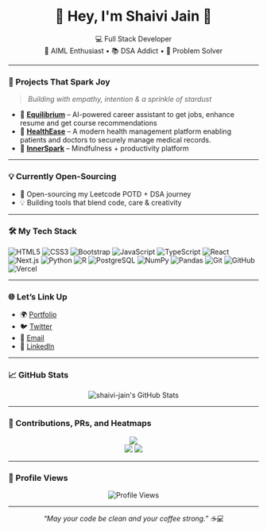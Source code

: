 <h1 align="center">🌟 Hey, I'm Shaivi Jain 🌟</h1>
<p align="center">
  💻 Full Stack Developer <br>
  🤖 AIML Enthusiast • 📚 DSA Addict • 🧠 Problem Solver
</p>

---

### 🚀 Projects That Spark Joy
> _Building with empathy, intention & a sprinkle of stardust_

- 🧠 **[Equilibrium](https://github.com/shaivi1706/Equilibrium)** – AI-powered career assistant to get jobs, enhance resume and get course recommendations
- 💖 **[HealthEase](https://github.com/shaivi1706/HealthEase)** – A modern health management platform enabling patients and doctors to securely manage medical records.
- 🔮 **[InnerSpark](https://github.com/shaivi1706/InnerSpark)** – Mindfulness + productivity platform

---

### 💡 Currently Open-Sourcing

- 🧩 Open-sourcing my Leetcode POTD + DSA journey
- 💡 Building tools that blend code, care & creativity

---

### 🛠️ My Tech Stack 

![HTML5](https://img.shields.io/badge/-HTML5-E34F26?logo=html5&logoColor=white)
![CSS3](https://img.shields.io/badge/-CSS3-1572B6?logo=css3&logoColor=white)
![Bootstrap](https://img.shields.io/badge/-Bootstrap-7952B3?logo=bootstrap&logoColor=white)
![JavaScript](https://img.shields.io/badge/-JavaScript-F7DF1E?logo=javascript&logoColor=black)
![TypeScript](https://img.shields.io/badge/-TypeScript-3178C6?logo=typescript&logoColor=white)
![React](https://img.shields.io/badge/-React-61DAFB?logo=react&logoColor=black)
![Next.js](https://img.shields.io/badge/-Next.js-000000?logo=next.js&logoColor=white)
![Python](https://img.shields.io/badge/-Python-3776AB?logo=python&logoColor=white)
![R](https://img.shields.io/badge/-R-276DC3?logo=r&logoColor=white)
![PostgreSQL](https://img.shields.io/badge/-PostgreSQL-4169E1?logo=postgresql&logoColor=white)
![NumPy](https://img.shields.io/badge/-NumPy-013243?logo=numpy&logoColor=white)
![Pandas](https://img.shields.io/badge/-Pandas-150458?logo=pandas&logoColor=white)
![Git](https://img.shields.io/badge/-Git-F05032?logo=git&logoColor=white)
![GitHub](https://img.shields.io/badge/-GitHub-181717?logo=github&logoColor=white)
![Vercel](https://img.shields.io/badge/-Vercel-000000?logo=vercel&logoColor=white)

---

### 🌐 Let’s Link Up

- 🌍 [Portfolio](https://shaivi-jain-wjop.vercel.app/)
- 🐦 [Twitter](https://x.com/ShaiviJain17)
- 📩 [Email](mailto:shaivicseai@gmail.com)
- 💼 [LinkedIn](https://www.linkedin.com/in/shaivi-jain/)

---

### 📈 GitHub Stats

<p align="center">
  <img src="https://github-readme-stats.vercel.app/api?username=shaivi1706&show_icons=true&theme=radical&count_private=true" alt="shaivi-jain's GitHub Stats" />
  <br/>
</p>

---

### 🧩 Contributions, PRs, and Heatmaps

<p align="center">
  <img src="https://github-profile-summary-cards.vercel.app/api/cards/profile-details?username=shaivi1706&theme=github_dark" />
  <br/>
  <img src="https://github-profile-summary-cards.vercel.app/api/cards/repos-per-language?username=shaivi1706&theme=github_dark" />
  <img src="https://github-profile-summary-cards.vercel.app/api/cards/most-commit-language?username=shaivi1706&theme=github_dark" />
</p>

---

### 🌟 Profile Views

<p align="center">
  <img src="https://komarev.com/ghpvc/?username=shaivi1706&color=blueviolet" alt="Profile Views" />
</p>

---

<p align="center">
  <i>“May your code be clean and your coffee strong.” ☕💻</i>
</p>
